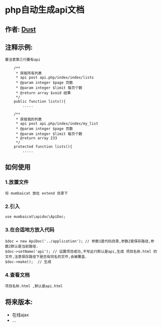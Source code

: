 # php自动生成api文档  
作者: [Dust](http://dust101.lofter.com)  
----
## 注释示例:
	要注意第三行要有api
```
    /**
     * 获取所有列表
     * api post api.php/index/index/lists
     * @param integer $page 页数
     * @param integer $limit 每页个数
     * @return array $void 结果
     */
    public function lists(){
    	.....
```   

```
    /**
     * 获取我的列表
     * api post api.php/index/index/my_list
     * @param integer $page 页数
     * @param integer $limit 每页个数
     * @return array 233
     */
    protected function lists(){
    	.....
```    

## 如何使用  
### 1.放置文件
	将 mumbaicat 放在 extend 目录下  

### 2.引入
	use mumbaicat\apidoc\ApiDoc;  

### 3.在合适地方放入代码
	$doc = new ApiDoc('../application'); // 参数1是代码目录,参数2是保存路径,参数2默认是当前路径.
	$doc->setName('api'); // 设置项目成功,不写此行默认是api,生成 项目名称.html 的文件,注意保存路径下是否有同名的文件,会被覆盖.
	$doc->make();  // 生成

### 4.查看文档
	项目名称.html ,默认是api.html  

## 将来版本:
 * 在线ajax  
 * ...